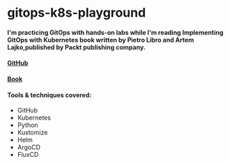 # gitops-k8s-playground

#### I'm practicing GitOps with hands-on labs while I'm reading Implementing GitOps with Kubernetes book written by Pietro Libro and Artem Lajko,published by Packt publishing company.

#### [GitHub](https://github.com/PacktPublishing/Implementing-GitOps-with-Kubernetes#)
#### [Book](https://www.packtpub.com/en-in/product/implementing-gitops-with-kubernetes-9781835884225?utm_source=github&utm_medium=repository&utm_campaign=9781786461629)

#### Tools & techniques covered:
- GitHub
- Kubernetes
- Python
- Kustomize
- Helm
- ArgoCD
- FluxCD